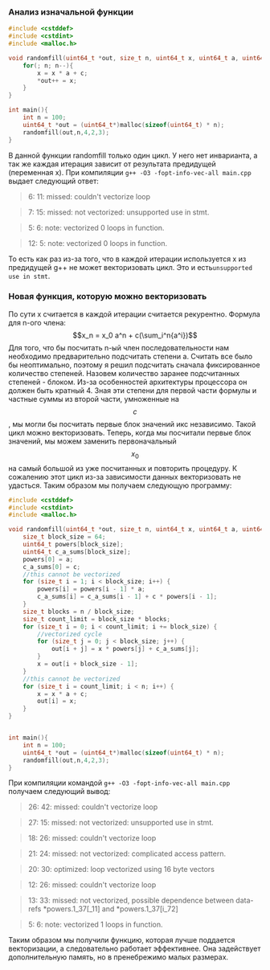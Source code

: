 ### Анализ изначальной функции

```c
#include <cstddef>
#include <cstdint>
#include <malloc.h>

void randomfill(uint64_t *out, size_t n, uint64_t x, uint64_t a, uint64_t c) {
    for(; n; n--){
        x = x * a + c;
        *out++ = x;
    }
}

int main(){
    int n = 100;
    uint64_t *out = (uint64_t*)malloc(sizeof(uint64_t) * n);
    randomfill(out,n,4,2,3);
}
```
В данной функции randomfill только один цикл. У него нет инварианта, а так же каждая итерация зависит от результата предидущей (переменная x).
При компиляции `g++ -O3 -fopt-info-vec-all main.cpp` выдает следующий ответ:
>6: 11: missed: couldn't vectorize loop

>7: 15: missed: not vectorized: unsupported use in stmt.

>5: 6: note: vectorized 0 loops in function.

>12: 5: note: vectorized 0 loops in function.

То есть как раз из-за того, что в каждой итерации используется x из предидущей g++ не может векторизовать цикл. Это и есть`unsupported use in stmt`.

### Новая функция, которую можно векторизовать

По сути x считается в каждой итерации считается рекурентно. Формула для n-ого члена:
$$x_n = x_0 a^n + c(\sum_i^n{a^i})$$
Для того, что бы посчитать n-ый член последовательности нам необходимо предварительно подсчитать степени a. Считать все было бы неоптимально, поэтому я решил подсчитать сначала фиксированное количество степеней. Назовем количество заранее подсчитанных степеней - блоком. Из-за особенностей архитектуры процессора он должен быть кратный 4. Зная эти степени для первой части формулы и частные суммы из второй части, умноженные на $$c$$, мы могли бы посчитать первые блок значений икс независимо. Такой цикл можно векторизовать. 
Теперь, когда мы посчитали первые блок значений, мы можем заменить первоначальный $$x_0$$ на самый большой из уже посчитанных и повторить процедуру. К сожалению этот цикл из-за зависимости данных векторизовать не удасться.
Таким образом мы получаем следующую программу:
```c
#include <cstddef>
#include <cstdint>
#include <malloc.h>

void randomfill(uint64_t *out, size_t n, uint64_t x, uint64_t a, uint64_t c) {
    size_t block_size = 64;
    uint64_t powers[block_size];
    uint64_t c_a_sums[block_size];
    powers[0] = a;
    c_a_sums[0] = c;
    //this cannot be vectorized
    for (size_t i = 1; i < block_size; i++) {
        powers[i] = powers[i - 1] * a;
        c_a_sums[i] = c_a_sums[i - 1] + c * powers[i - 1];
    }
    size_t blocks = n / block_size;
    size_t count_limit = block_size * blocks;
    for (size_t i = 0; i < count_limit; i += block_size) {
        //vectorized cycle
        for (size_t j = 0; j < block_size; j++) {
            out[i + j] = x * powers[j] + c_a_sums[j];
        }
        x = out[i + block_size - 1];
    }
    //this cannot be vectorized
    for (size_t i = count_limit; i < n; i++) {
        x = x * a + c;
        out[i] = x;
    }
}


int main(){
    int n = 100;
    uint64_t *out = (uint64_t*)malloc(sizeof(uint64_t) * n);
    randomfill(out,n,4,2,3);
}
```
При компиляции командой `g++ -O3 -fopt-info-vec-all main.cpp`  получаем следующий вывод:
>26: 42: missed: couldn't vectorize loop

>27: 15: missed: not vectorized: unsupported use in stmt.

>18: 26: missed: couldn't vectorize loop

>21: 24: missed: not vectorized: complicated access pattern.

>20: 30: optimized: loop vectorized using 16 byte vectors

>12: 26: missed: couldn't vectorize loop

>13: 33: missed: not vectorized, possible dependence between data-refs *powers.1_37[_11] and *powers.1_37[i_72]

>5: 6: note: vectorized 1 loops in function.

Таким образом мы получили функцию, которая лучше поддается векторизации, а следовательно работает эффективнее. Она задействует дополнительную память, но в пренебрежимо малых размерах. 

